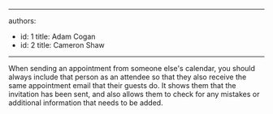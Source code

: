

---
authors:
  - id: 1
    title: Adam Cogan
  - id: 2
    title: Cameron Shaw
---




<span class='intro'> ​​When sending an appointment from someone else's calendar, you should always include that person as an attendee so that they also receive the same appointment email that their guests do. It shows them that the invitation has been sent, and also allows them to check for any mistakes or additional information that needs to be added.
<br> </span>




